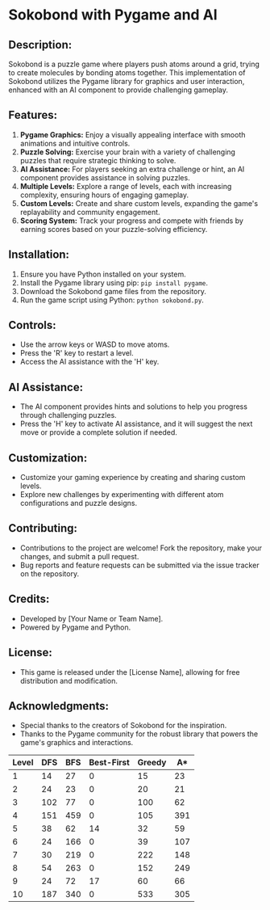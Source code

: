 # Sokobond with Pygame and AI

## Description:

Sokobond is a puzzle game where players push atoms around a grid, trying to create molecules by bonding atoms together. This implementation of Sokobond utilizes the Pygame library for graphics and user interaction, enhanced with an AI component to provide challenging gameplay.

## Features:

1. **Pygame Graphics:** Enjoy a visually appealing interface with smooth animations and intuitive controls.
2. **Puzzle Solving:** Exercise your brain with a variety of challenging puzzles that require strategic thinking to solve.
3. **AI Assistance:** For players seeking an extra challenge or hint, an AI component provides assistance in solving puzzles.
4. **Multiple Levels:** Explore a range of levels, each with increasing complexity, ensuring hours of engaging gameplay.
5. **Custom Levels:** Create and share custom levels, expanding the game's replayability and community engagement.
6. **Scoring System:** Track your progress and compete with friends by earning scores based on your puzzle-solving efficiency.

## Installation:

1. Ensure you have Python installed on your system.
2. Install the Pygame library using pip: `pip install pygame`.
3. Download the Sokobond game files from the repository.
4. Run the game script using Python: `python sokobond.py`.

## Controls:

- Use the arrow keys or WASD to move atoms.
- Press the 'R' key to restart a level.
- Access the AI assistance with the 'H' key.

## AI Assistance:

- The AI component provides hints and solutions to help you progress through challenging puzzles.
- Press the 'H' key to activate AI assistance, and it will suggest the next move or provide a complete solution if needed.

## Customization:

- Customize your gaming experience by creating and sharing custom levels.
- Explore new challenges by experimenting with different atom configurations and puzzle designs.

## Contributing:

- Contributions to the project are welcome! Fork the repository, make your changes, and submit a pull request.
- Bug reports and feature requests can be submitted via the issue tracker on the repository.

## Credits:

- Developed by [Your Name or Team Name].
- Powered by Pygame and Python.

## License:

- This game is released under the [License Name], allowing for free distribution and modification.

## Acknowledgments:

- Special thanks to the creators of Sokobond for the inspiration.
- Thanks to the Pygame community for the robust library that powers the game's graphics and interactions.

| Level | DFS | BFS | Best-First | Greedy | A\* |
| ----- | --- | --- | ---------- | ------ | --- |
| 1     | 14  | 27  | 0          | 15     | 23  |
| 2     | 24  | 23  | 0          | 20     | 21  |
| 3     | 102 | 77  | 0          | 100    | 62  |
| 4     | 151 | 459 | 0          | 105    | 391 |
| 5     | 38  | 62  | 14         | 32     | 59  |
| 6     | 24  | 166 | 0          | 39     | 107 |
| 7     | 30  | 219 | 0          | 222    | 148 |
| 8     | 54  | 263 | 0          | 152    | 249 |
| 9     | 24  | 72  | 17         | 60     | 66  |
| 10    | 187 | 340 | 0          | 533    | 305 |
